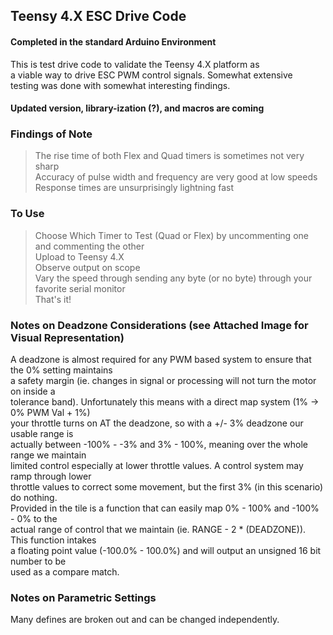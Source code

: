 ## Teensy 4.X ESC Drive Code
#### Completed in the standard Arduino Environment
This is test drive code to validate the Teensy 4.X platform as  
a viable way to drive ESC PWM control signals. Somewhat extensive  
testing was done with somewhat interesting findings.  
  
#### Updated version, library-ization (?), and macros are coming
  
  
### Findings of Note
> The rise time of both Flex and Quad timers is sometimes not very sharp  
> Accuracy of pulse width and frequency are very good at low speeds  
> Response times are unsurprisingly lightning fast  
  
### To Use
> Choose Which Timer to Test (Quad or Flex) by uncommenting one and commenting the other  
> Upload to Teensy 4.X  
> Observe output on scope  
> Vary the speed through sending any byte (or no byte) through your favorite serial monitor  
> That's it!  
  
### Notes on Deadzone Considerations (see Attached Image for Visual Representation)
A deadzone is almost required for any PWM based system to ensure that the 0% setting maintains  
a safety margin (ie. changes in signal or processing will not turn the motor on inside a  
tolerance band). Unfortunately this means with a direct map system (1% -> 0% PWM Val + 1%)  
your throttle turns on AT the deadzone, so with a +/- 3% deadzone our usable range is  
actually between -100% - -3% and 3% - 100%, meaning over the whole range we maintain  
limited control especially at lower throttle values. A control system may ramp through lower  
throttle values to correct some movement, but the first 3% (in this scenario) do nothing.  
Provided in the tile is a function that can easily map 0% - 100% and -100% - 0% to the  
actual range of control that we maintain (ie. RANGE - 2 * (DEADZONE)). This function intakes  
a floating point value (-100.0% - 100.0%) and will output an unsigned 16 bit number to be  
used as a compare match.
  
### Notes on Parametric Settings
Many defines are broken out and can be changed independently.
